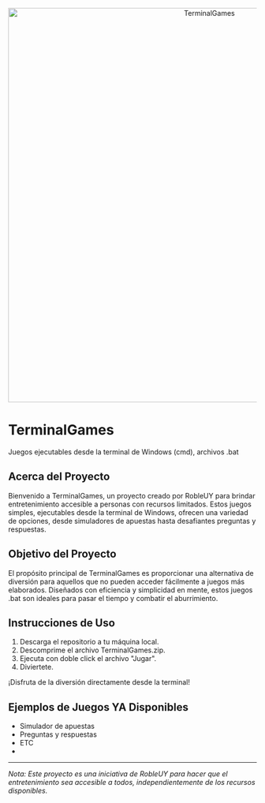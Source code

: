 <p align="center">
  <img src="https://www.profesionalreview.com/wp-content/uploads/2021/09/Terminal-de-comandos-12.png" alt="TerminalGames" width="800"/>
</p>

# TerminalGames
Juegos ejecutables desde la terminal de Windows (cmd), archivos .bat

## Acerca del Proyecto
Bienvenido a TerminalGames, un proyecto creado por RobleUY para brindar entretenimiento accesible a personas con recursos limitados. Estos juegos simples, ejecutables desde la terminal de Windows, ofrecen una variedad de opciones, desde simuladores de apuestas hasta desafiantes preguntas y respuestas.

## Objetivo del Proyecto
El propósito principal de TerminalGames es proporcionar una alternativa de diversión para aquellos que no pueden acceder fácilmente a juegos más elaborados. Diseñados con eficiencia y simplicidad en mente, estos juegos .bat son ideales para pasar el tiempo y combatir el aburrimiento.

## Instrucciones de Uso
1. Descarga el repositorio a tu máquina local.
2. Descomprime  el archivo TerminalGames.zip.
3. Ejecuta con doble click el archivo "Jugar".
4. Diviertete.

¡Disfruta de la diversión directamente desde la terminal!

## Ejemplos de Juegos YA Disponibles
- Simulador de apuestas
- Preguntas y respuestas
- ETC
- 
---

*Nota: Este proyecto es una iniciativa de RobleUY para hacer que el entretenimiento sea accesible a todos, independientemente de los recursos disponibles.*
